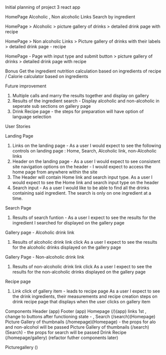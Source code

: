 Initial planning of project 3 react app

HomePage
	Alcoholic , Non alcoholic Links
	Search by ingredient

HomePage > Alcoholic >  picture gallery of drinks > detailed drink page with recipe

HomePage >  Non alcoholic Links >  Picture gallery of drinks with their labels >  detailed drink page - recipe



HomePage -  Page with input type and submit button >  picture gallery of drinks > detailed drink page with recipe


Bonus
Get the ingredient nutrition calculation based on ingredients of recipe / Calorie calculator based on ingredients   

Future improvement
1. Multiple calls and marry the results together and display on gallery
2. Results of the ingredient search - Display alcoholic and non-alcoholic in seperate sub sections on gallery page 
3. Drink Recipe page - the steps for preparation will have option of language selection

User Stories

Landing Page
1. Links on the landing page -
    As a user I would expect to see the following controls on landing page : Home, Search, Alcoholic link, non-Alcoholic links 
2. Header on the landing page -
    As a user I would expect to see consistent site navigation options on the header - I would expect to access the home page from anywhere within the site
3. The Header will contain Home link and search input type.
    As a user I would expect to see the Home link and search input type on the header
4. Search input - 
    As a user I would like to be able to find all the drinks containing said ingredient. The search is only on one ingredient at a time.

Search Page
1. Results of search funtion -
    As a user I expect to see the results for the ingredient I searched for displayed on the gallery page

Gallery page - Alcoholic drink link
1. Results of alcoholic drink link click
    As a user I expect to see the results for the alcoholic drinks displayed on the gallery page

Gallery Page - Non-alcoholic drink link
1. Results of non-alcoholic drink link click
    As a user I expect to see the results for the non-alcoholic drinks displayed on the gallery page

Recipe page
1. Link click of gallery item - leads to recipe page
    As a user I expect to see the drink ingredients, their measurements and recipe creation steps on drink recipe page that displays when the user clicks on gallery item

                
Components
Header (app)
Footer (app)
Homepage (/)(app)
    links 1st , change to buttons after functioning
    state - <Type of bev> , <ingredients> 
Search (/search)(Homepage)
Picture Gallery of thumbnails (/homepage)(Homepage) - the props for alo and non-alcohol will be passed
Picture Gallery of thumbnails (/search)(Search) - the props for search will be passed
Drink Recipe (/homepage/gallery) (refactor futher components later)


Picturegallery ()    




